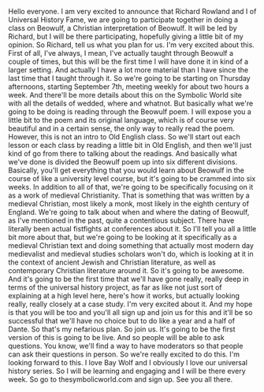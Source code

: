  Hello everyone. I am very excited to announce that Richard Rowland and I of Universal History Fame, we are going to participate together in doing a class on Beowulf, a Christian interpretation of Beowulf. It will be led by Richard, but I will be there participating, hopefully giving a little bit of my opinion. So Richard, tell us what you plan for us. I'm very excited about this. First of all, I've always, I mean, I've actually taught through Beowulf a couple of times, but this will be the first time I will have done it in kind of a larger setting. And actually I have a lot more material than I have since the last time that I taught through it. So we're going to be starting on Thursday afternoons, starting September 7th, meeting weekly for about two hours a week. And there'll be more details about this on the Symbolic World site with all the details of wedded, where and whatnot. But basically what we're going to be doing is reading through the Beowulf poem. I will expose you a little bit to the poem and its original language, which is of course very beautiful and in a certain sense, the only way to really read the poem. However, this is not an intro to Old English class. So we'll start out each lesson or each class by reading a little bit in Old English, and then we'll just kind of go from there to talking about the readings. And basically what we've done is divided the Beowulf poem up into six different divisions. Basically, you'll get everything that you would learn about Beowulf in the course of like a university level course, but it's going to be crammed into six weeks. In addition to all of that, we're going to be specifically focusing on it as a work of medieval Christianity. That is something that was written by a medieval Christian, most likely a monk, most likely in the eighth century of England. We're going to talk about when and where the dating of Beowulf, as I've mentioned in the past, quite a contentious subject. There have literally been actual fistfights at conferences about it. So I'll tell you all a little bit more about that, but we're going to be looking at it specifically as a medieval Christian text and doing something that actually most modern day medievalist and medieval studies scholars won't do, which is looking at it in the context of ancient Jewish and Christian literature, as well as contemporary Christian literature around it. So it's going to be awesome. And it's going to be the first time that we'll have gone really, really deep in terms of the universal history project, as far as like not just sort of explaining at a high level here, here's how it works, but actually looking really, really closely at a case study. I'm very excited about it. And my hope is that you will be too and you'll all sign up and join us for this and it'll be so successful that we'll have no choice but to do like a year and a half of Dante. So that's my nefarious plan. So join us. It's going to be the first version of this is going to be live. And so people will be able to ask questions. You know, we'll find a way to have moderators so that people can ask their questions in person. So we're really excited to do this. I'm looking forward to this. I love Bay Wolf and I obviously I love our universal history series. So I will be learning and engaging and I will be there every week. So go to thesymbolicworld.com and sign up. See you all there.